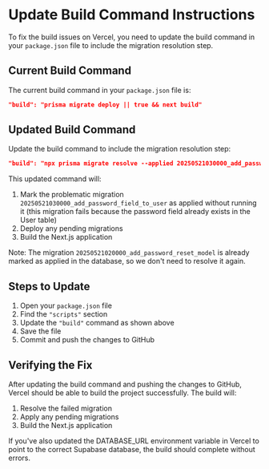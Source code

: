 # Update Build Command Instructions

To fix the build issues on Vercel, you need to update the build command in your `package.json` file to include the migration resolution step.

## Current Build Command

The current build command in your `package.json` file is:

```json
"build": "prisma migrate deploy || true && next build"
```

## Updated Build Command

Update the build command to include the migration resolution step:

```json
"build": "npx prisma migrate resolve --applied 20250521030000_add_password_field_to_user && npx prisma migrate deploy && next build"
```

This updated command will:

1. Mark the problematic migration `20250521030000_add_password_field_to_user` as applied without running it (this migration fails because the password field already exists in the User table)
2. Deploy any pending migrations
3. Build the Next.js application

Note: The migration `20250521020000_add_password_reset_model` is already marked as applied in the database, so we don't need to resolve it again.

## Steps to Update

1. Open your `package.json` file
2. Find the `"scripts"` section
3. Update the `"build"` command as shown above
4. Save the file
5. Commit and push the changes to GitHub

## Verifying the Fix

After updating the build command and pushing the changes to GitHub, Vercel should be able to build the project successfully. The build will:

1. Resolve the failed migration
2. Apply any pending migrations
3. Build the Next.js application

If you've also updated the DATABASE_URL environment variable in Vercel to point to the correct Supabase database, the build should complete without errors.